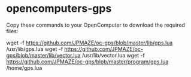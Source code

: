 # opencomputers-gps

Copy these commands to your OpenComputer to download the required files:

wget -f https://github.com/JPMAZE/oc-gps/blob/master/lib/gps.lua /usr/lib/gps.lua
wget -f https://github.com/JPMAZE/oc-gps/blob/master/lib/vector.lua /usr/lib/vector.lua
wget -f https://github.com/JPMAZE/oc-gps/blob/master/program/gps.lua /home/gps.lua
